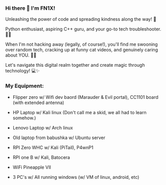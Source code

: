 ### Hi there 👋 I'm FN1X!


Unleashing the power of code and spreading kindness along the way! 🌟 

Python enthusiast, aspiring C++ guru, and your go-to tech troubleshooter. 🐱‍💻

When I'm not hacking away (legally, of course!), you'll find me swooning over random tech, cracking up at funny cat videos, and genuinely caring about YOU. 🤟🏼

Let's navigate this digital realm together and create magic through technology! 💻✨


### My Equipment:

- Flipper zero w/
   Wifi dev baord (Marauder & Evil portal),
   CC1101 board (with extended antenna)

- HP Laptop w/
   Kali linux (Don't call me a skid, we all had to learn somehow.)

- Lenovo Laptop w/
   Arch linux

- Old laptop from babushka w/
   Ubuntu server

- RPI Zero WHC w/
   Kali (PiTail), P4wnP1

- RPI one B w/
   Kali, Batocera

- WiFi Pineapple VII

- 3 PC's w/
  All running windows (w/ VM of linux, android, etc)
